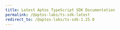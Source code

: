 ```yaml
---
title: Latest Aptos TypeScript SDK Documentation
permalink: /@aptos-labs/ts-sdk-latest
redirect_to: /@aptos-labs/ts-sdk-1.25.0
---
```

